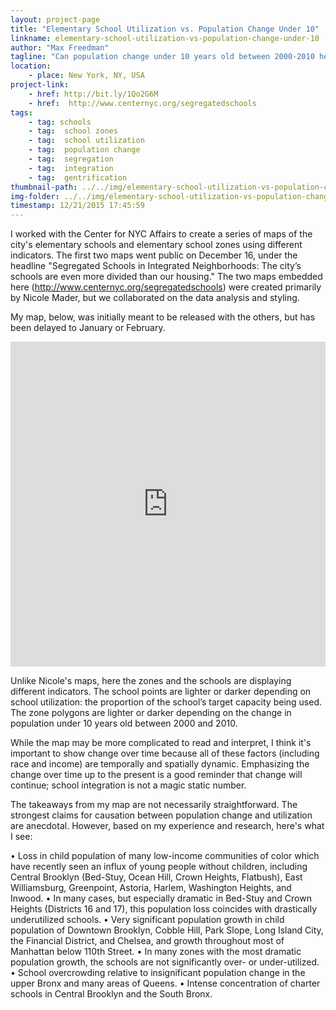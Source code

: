 ```yaml
---
layout: project-page
title: "Elementary School Utilization vs. Population Change Under 10"
linkname: elementary-school-utilization-vs-population-change-under-10
author: "Max Freedman"
tagline: "Can population change under 10 years old between 2000-2010 help us understand why some elementary schools are over- or under-utilized?"
location:
    - place: New York, NY, USA
project-link:
    - href: http://bit.ly/1Qo2G6M
    - href:  http://www.centernyc.org/segregatedschools
tags:
    - tag: schools
    - tag:  school zones
    - tag:  school utilization
    - tag:  population change
    - tag:  segregation
    - tag:  integration
    - tag:  gentrification
thumbnail-path: ../../img/elementary-school-utilization-vs-population-change-under-10/K8qjSKg.jpg
img-folder: ../../img/elementary-school-utilization-vs-population-change-under-10/
timestamp: 12/21/2015 17:45:59
---
```

I worked with the Center for NYC Affairs to create a series of maps of the city's elementary schools and elementary school zones using different indicators. The first two maps went public on December 16, under the headline "Segregated Schools in Integrated Neighborhoods: The city’s schools are even more divided than our housing." The two maps embedded here (http://www.centernyc.org/segregatedschools) were created primarily by Nicole Mader, but we collaborated on the data analysis and styling.

My map, below, was initially meant to be released with the others, but has been delayed to January or February. 

<iframe width="100%" height="520" frameborder="0" src="https://maxfreedman.cartodb.com/viz/fba72846-9e27-11e5-ae84-0ecfd53eb7d3/embed_map" allowfullscreen webkitallowfullscreen mozallowfullscreen oallowfullscreen msallowfullscreen></iframe>

Unlike Nicole's maps, here the zones and the schools are displaying different indicators. The school points are lighter or darker depending on school utilization: the proportion of the school’s target capacity being used. The zone polygons are lighter or darker depending on the change in population under 10 years old between 2000 and 2010. 

While the map may be more complicated to read and interpret, I think it's important to show change over time because all of these factors (including race and income) are temporally and spatially dynamic. Emphasizing the change over time up to the present is a good reminder that change will continue; school integration is not a magic static number.

The takeaways from my map are not necessarily straightforward. The strongest claims for causation between population change and utilization are anecdotal. However, based on my experience and research, here's what I see: 

• Loss in child population of many low-income communities of color which have recently seen an influx of young people without children, including Central Brooklyn (Bed-Stuy, Ocean Hill, Crown Heights, Flatbush), East Williamsburg, Greenpoint, Astoria, Harlem, Washington Heights, and Inwood. 
• In many cases, but especially dramatic in Bed-Stuy and Crown Heights (Districts 16 and 17), this population loss coincides with drastically underutilized schools. 
• Very significant population growth in child population of Downtown Brooklyn, Cobble Hill, Park Slope, Long Island City, the Financial District, and Chelsea, and growth throughout most of Manhattan below 110th Street.
• In many zones with the most dramatic population growth, the schools are not significantly over- or under-utilized.
• School overcrowding relative to insignificant population change in the upper Bronx and many areas of Queens.
• Intense concentration of charter schools in Central Brooklyn and the South Bronx.